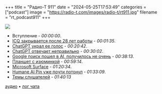 +++
title = "Радио-Т 911"
date = "2024-05-25T17:53:49"
categories = ["podcast"]
image = "https://radio-t.com/images/radio-t/rt911.jpg"
filename = "rt_podcast911"
+++

![](https://radio-t.com/images/radio-t/rt911.jpg)

- Вступление - *00:00:00*.
- [ICQ закрывается после 28 лет работы](https://www.bleepingcomputer.com/news/software/icq-messenger-shuts-down-after-almost-28-years/) - *00:01:35*.
- [ChatGPT украл ее голос](https://www.nbcnews.com/tech/tech-news/scarlett-johansson-shocked-angered-openai-voice-rcna153180) - *00:20:42*.
- [ChatGPT отвечает неправильно](https://gizmodo.com/chatgpt-answers-wrong-programming-openai-52-study-1851499417) - *00:30:02*.
- [Google поиск пошел в AI, получилось не очень](https://arstechnica.com/information-technology/2024/05/googles-ai-overview-can-give-false-misleading-and-dangerous-answers/) - *00:38:13*.
- [Планшет с изюминкой](https://daylightcomputer.com/) - *00:59:14*.
- [Microsoft Surface](https://www.theverge.com/2024/5/20/24160711/microsoft-surface-event-ai-windows-biggest-announcements) - *01:20:34*.
- [Humane AI Pin уже почти потонул](https://arstechnica.com/gadgets/2024/05/humane-ai-pin-founders-run-for-the-exits-one-month-after-launch/) - *01:33:09*.
- [Темы слушателей](https://radio-t.com/p/2024/05/21/prep-911/) - *01:40:13*

[аудио](https://cdn.radio-t.com/rt_podcast911.mp3) • [лог чата](https://chat.radio-t.com/logs/radio-t-911.html)
<audio src="https://cdn.radio-t.com/rt_podcast911.mp3" preload="none"></audio>
